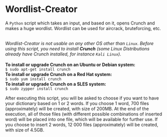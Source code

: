 # Wordlist-Creator
A `Python` script which takes an input, and based on it, opens Crunch and makes a huge wordlist. 
Wordlist can be used for aircrack, bruteforcing, etc.<br><br>

_Wordlist-Creator is not usable on any other OS other than `Linux`. Before using this script, you need to install <strong>Crunch</strong> (some Linux Distributions already have Crunch installed, for instance `Kali Linux`)._<br><br>
<strong>To install or upgrade Crunch on an Ubuntu or Debian system:</strong></br>
`$ sudo apt-get install crunch`<br>
<strong>To install or upgrade Crunch on a Red Hat system:</strong><br>
`$ sudo yum install crunch`<br>
 <strong>To install or upgrade Crunch on a SLES system:</strong><br>
`$ sudo zypper install crunch`

After executing this script, you will be asked to choose if you want to have your dictionary based on 1 or 2 words. 
If you choose 1 word, 700 files (approximately) will be created, with size of 200MB. At the end of the execution, all of those files (with different possible combinations of inserted word) will be placed into one file, which will be available for further use.
If you choose to insert 2 words, 12 000 files (approximately) will be created, with size of 4.5GB.
